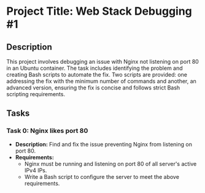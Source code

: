 # Project Title: Web Stack Debugging #1

## Description

This project involves debugging an issue with Nginx not listening on port 80 in an Ubuntu container. The task includes identifying the problem and creating Bash scripts to automate the fix. Two scripts are provided: one addressing the fix with the minimum number of commands and another, an advanced version, ensuring the fix is concise and follows strict Bash scripting requirements.

## Tasks

### Task 0: Nginx likes port 80

- **Description:** Find and fix the issue preventing Nginx from listening on port 80.
- **Requirements:**
  - Nginx must be running and listening on port 80 of all server's active IPv4 IPs.
  - Write a Bash script to configure the server to meet the above requirements.
